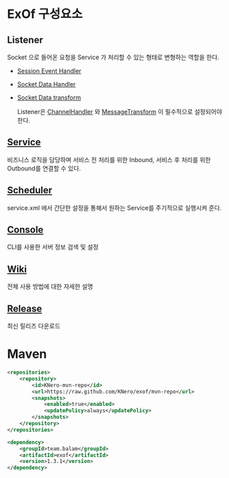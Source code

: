# ExOf 구성요소

## Listener
Socket 으로 들어온 요청을 Service 가 처리할 수 있는 형태로 변형하는 역할을 한다.
* [Session Event Handler](https://github.com/KNero/ExOf/wiki/Listener_SessionHandler)
* [Socket Data Handler](https://github.com/KNero/ExOf/wiki/Listener_ChannelHandler)
* [Socket Data transform](https://github.com/KNero/ExOf/wiki/Listener_Transform)

    Listener은 [ChannelHandler](https://github.com/KNero/ExOf/wiki/Listener_ChannelHandler) 와 [MessageTransform](https://github.com/KNero/ExOf/wiki/Listener_Transform) 이 필수적으로 설정되어야 한다.

## [Service](https://github.com/KNero/ExOf/wiki/Service)
비즈니스 로직을 담당하며 서비스 전 처리를 위한 Inbound, 서비스 후 처리를 위한 Outbound를 연결할 수 있다.

## [Scheduler](https://github.com/KNero/ExOf/wiki/Scheduler로_Service_호출)
service.xml 에서 간단한 설정을 통해서 원하는 Service를 주기적으로 실행시켜 준다.

## [Console](https://github.com/KNero/ExOf/wiki/Console_monitoring)
CLI를 사용한 서버 정보 검색 및 설정

## [Wiki](https://github.com/KNero/ExOf/wiki)
전체 사용 방법에 대한 자세한 설명

## [Release](https://github.com/KNero/ExOf/releases)
최신 릴리즈 다운로드

# Maven
```xml
<repositories>
    <repository>
        <id>KNero-mvn-repo</id>
        <url>https://raw.github.com/KNero/exof/mvn-repo</url>
        <snapshots>
            <enabled>true</enabled>
            <updatePolicy>always</updatePolicy>
        </snapshots>
    </repository>
</repositories>
```
```xml
<dependency>
    <groupId>team.balam</groupId>
    <artifactId>exof</artifactId>
    <version>1.3.1</version>
</dependency>
```
